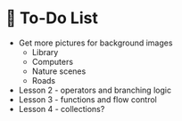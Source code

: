 # :bookmark_tabs: To-Do List

- Get more pictures for background images
  - Library
  - Computers
  - Nature scenes
  - Roads
- Lesson 2 - operators and branching logic
- Lesson 3 - functions and flow control
- Lesson 4 - collections?